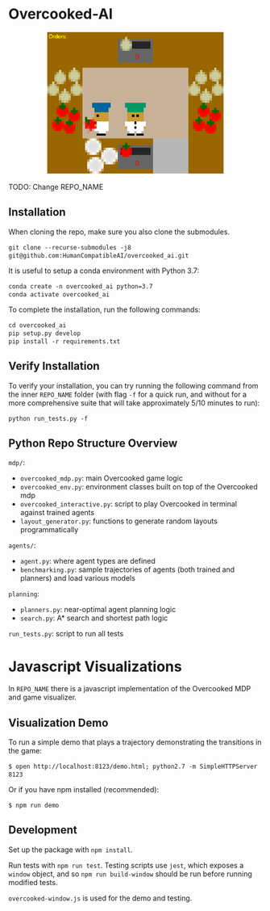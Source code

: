 # Overcooked-AI
<p align="center">
<img src="overcooked_js/images/screenshot.png" width="350">
</p>

TODO: Change REPO_NAME

## Installation

When cloning the repo, make sure you also clone the submodules.

```
git clone --recurse-submodules -j8 git@github.com:HumanCompatibleAI/overcooked_ai.git
```

It is useful to setup a conda environment with Python 3.7:

```
conda create -n overcooked_ai python=3.7
conda activate overcooked_ai
```

To complete the installation, run the following commands:

```
cd overcooked_ai
pip setup.py develop
pip install -r requirements.txt
```

## Verify Installation

To verify your installation, you can try running the following command from the inner `REPO_NAME` folder (with flag `-f` for a quick run, and without for a more comprehensive suite that will take approximately 5/10 minutes to run):

```
python run_tests.py -f
```

## Python Repo Structure Overview

`mdp/`:
- `overcooked_mdp.py`: main Overcooked game logic
- `overcooked_env.py`: environment classes built on top of the Overcooked mdp
- `overcooked_interactive.py`: script to play Overcooked in terminal against trained agents
- `layout_generator.py`: functions to generate random layouts programmatically

`agents/`:
- `agent.py`: where agent types are defined
- `benchmarking.py`: sample trajectories of agents (both trained and planners) and load various models

`planning`:
- `planners.py`: near-optimal agent planning logic
- `search.py`: A* search and shortest path logic

`run_tests.py`: script to run all tests

# Javascript Visualizations

In `REPO_NAME` there is a javascript implementation of the Overcooked MDP and game visualizer.

## Visualization Demo
To run a simple demo that plays a trajectory demonstrating the
transitions in the game:
```
$ open http://localhost:8123/demo.html; python2.7 -m SimpleHTTPServer 8123
```

Or if you have npm installed (recommended):
```
$ npm run demo
```

## Development
Set up the package with `npm install`.

Run tests with `npm run test`. Testing scripts use `jest`, which exposes a `window` object, and so
`npm run build-window` should be run before running modified tests.

`overcooked-window.js` is used for the demo and testing.
